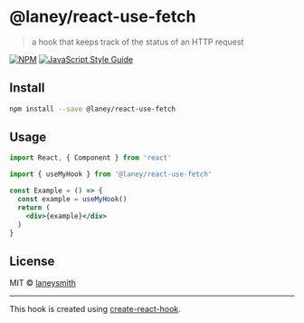 # @laney/react-use-fetch

> a hook that keeps track of the status of an HTTP request

[![NPM](https://img.shields.io/npm/v/@laney/react-use-fetch.svg)](https://www.npmjs.com/package/@laney/react-use-fetch) [![JavaScript Style Guide](https://img.shields.io/badge/code_style-standard-brightgreen.svg)](https://standardjs.com)

## Install

```bash
npm install --save @laney/react-use-fetch
```

## Usage

```jsx
import React, { Component } from 'react'

import { useMyHook } from '@laney/react-use-fetch'

const Example = () => {
  const example = useMyHook()
  return (
    <div>{example}</div>
  )
}
```

## License

MIT © [laneysmith](https://github.com/laneysmith)

---

This hook is created using [create-react-hook](https://github.com/hermanya/create-react-hook).
